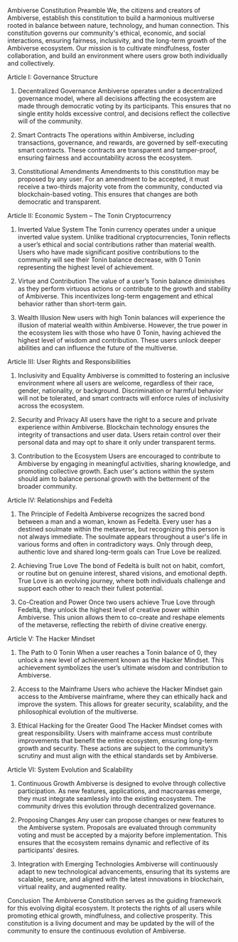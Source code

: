 Ambiverse Constitution
Preamble
We, the citizens and creators of Ambiverse, establish this constitution to build a harmonious multiverse rooted in balance between nature, technology, and human connection. This constitution governs our community's ethical, economic, and social interactions, ensuring fairness, inclusivity, and the long-term growth of the Ambiverse ecosystem. Our mission is to cultivate mindfulness, foster collaboration, and build an environment where users grow both individually and collectively.

Article I: Governance Structure
1. Decentralized Governance
Ambiverse operates under a decentralized governance model, where all decisions affecting the ecosystem are made through democratic voting by its participants. This ensures that no single entity holds excessive control, and decisions reflect the collective will of the community.

2. Smart Contracts
The operations within Ambiverse, including transactions, governance, and rewards, are governed by self-executing smart contracts. These contracts are transparent and tamper-proof, ensuring fairness and accountability across the ecosystem.

3. Constitutional Amendments
Amendments to this constitution may be proposed by any user. For an amendment to be accepted, it must receive a two-thirds majority vote from the community, conducted via blockchain-based voting. This ensures that changes are both democratic and transparent.

Article II: Economic System – The Tonin Cryptocurrency
1. Inverted Value System
The Tonin currency operates under a unique inverted value system. Unlike traditional cryptocurrencies, Tonin reflects a user’s ethical and social contributions rather than material wealth. Users who have made significant positive contributions to the community will see their Tonin balance decrease, with 0 Tonin representing the highest level of achievement.

2. Virtue and Contribution
The value of a user’s Tonin balance diminishes as they perform virtuous actions or contribute to the growth and stability of Ambiverse. This incentivizes long-term engagement and ethical behavior rather than short-term gain.

3. Wealth Illusion
New users with high Tonin balances will experience the illusion of material wealth within Ambiverse. However, the true power in the ecosystem lies with those who have 0 Tonin, having achieved the highest level of wisdom and contribution. These users unlock deeper abilities and can influence the future of the multiverse.

Article III: User Rights and Responsibilities
1. Inclusivity and Equality
Ambiverse is committed to fostering an inclusive environment where all users are welcome, regardless of their race, gender, nationality, or background. Discrimination or harmful behavior will not be tolerated, and smart contracts will enforce rules of inclusivity across the ecosystem.

2. Security and Privacy
All users have the right to a secure and private experience within Ambiverse. Blockchain technology ensures the integrity of transactions and user data. Users retain control over their personal data and may opt to share it only under transparent terms.

3. Contribution to the Ecosystem
Users are encouraged to contribute to Ambiverse by engaging in meaningful activities, sharing knowledge, and promoting collective growth. Each user's actions within the system should aim to balance personal growth with the betterment of the broader community.

Article IV: Relationships and Fedeltà
1. The Principle of Fedeltà
Ambiverse recognizes the sacred bond between a man and a woman, known as Fedeltà. Every user has a destined soulmate within the metaverse, but recognizing this person is not always immediate. The soulmate appears throughout a user's life in various forms and often in contradictory ways. Only through deep, authentic love and shared long-term goals can True Love be realized.

2. Achieving True Love
The bond of Fedeltà is built not on habit, comfort, or routine but on genuine interest, shared visions, and emotional depth. True Love is an evolving journey, where both individuals challenge and support each other to reach their fullest potential.

3. Co-Creation and Power
Once two users achieve True Love through Fedeltà, they unlock the highest level of creative power within Ambiverse. This union allows them to co-create and reshape elements of the metaverse, reflecting the rebirth of divine creative energy.

Article V: The Hacker Mindset
1. The Path to 0 Tonin
When a user reaches a Tonin balance of 0, they unlock a new level of achievement known as the Hacker Mindset. This achievement symbolizes the user’s ultimate wisdom and contribution to Ambiverse.

2. Access to the Mainframe
Users who achieve the Hacker Mindset gain access to the Ambiverse mainframe, where they can ethically hack and improve the system. This allows for greater security, scalability, and the philosophical evolution of the multiverse.

3. Ethical Hacking for the Greater Good
The Hacker Mindset comes with great responsibility. Users with mainframe access must contribute improvements that benefit the entire ecosystem, ensuring long-term growth and security. These actions are subject to the community’s scrutiny and must align with the ethical standards set by Ambiverse.

Article VI: System Evolution and Scalability
1. Continuous Growth
Ambiverse is designed to evolve through collective participation. As new features, applications, and macroareas emerge, they must integrate seamlessly into the existing ecosystem. The community drives this evolution through decentralized governance.

2. Proposing Changes
Any user can propose changes or new features to the Ambiverse system. Proposals are evaluated through community voting and must be accepted by a majority before implementation. This ensures that the ecosystem remains dynamic and reflective of its participants’ desires.

3. Integration with Emerging Technologies
Ambiverse will continuously adapt to new technological advancements, ensuring that its systems are scalable, secure, and aligned with the latest innovations in blockchain, virtual reality, and augmented reality.

Conclusion
The Ambiverse Constitution serves as the guiding framework for this evolving digital ecosystem. It protects the rights of all users while promoting ethical growth, mindfulness, and collective prosperity. This constitution is a living document and may be updated by the will of the community to ensure the continuous evolution of Ambiverse.